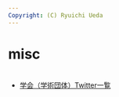 ```yaml
---
Copyright: (C) Ryuichi Ueda
---
```



# misc
<ul>	<br />
 <li><a href="/conferences.html">学会（学術団体）Twitter一覧</a></li><br />
</ul><br />

